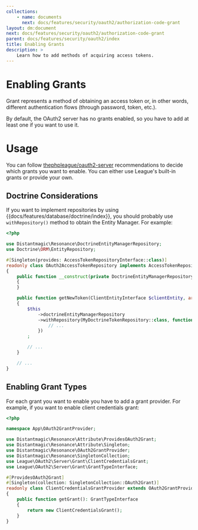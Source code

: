 ```yaml
---
collections: 
    - name: documents
      next: docs/features/security/oauth2/authorization-code-grant
layout: dm:document
next: docs/features/security/oauth2/authorization-code-grant
parent: docs/features/security/oauth2/index
title: Enabling Grants
description: >
    Learn how to add methods of acquiring access tokens.
---
```


# Enabling Grants

Grant represents a method of obtaining an access token or, in other words, 
different authentication flows (through password, token, etc.).

By default, the OAuth2 server has no grants enabled, so you have to add at 
least one if you want to use it.

# Usage

You can follow 
[thephpleague/oauth2-server](https://oauth2.thephpleague.com/authorization-server/which-grant/)
recommendations to decide which grants you want to enable. You can either use 
League's built-in grants or provide your own.

## Doctrine Considerations

If you want to implement repositories by using
{{docs/features/database/doctrine/index}}, you should probably use 
`withRepository()` method to obtain the Entity Manager. For example:

```php
<?php

use Distantmagic\Resonance\DoctrineEntityManagerRepository;
use Doctrine\ORM\EntityRepository;

#[Singleton(provides: AccessTokenRepositoryInterface::class)]
readonly class OAuth2AccessTokenRepository implements AccessTokenRepositoryInterface
{
    public function __construct(private DoctrineEntityManagerRepository $doctrineEntityManagerRepository) 
    {
    }

    public function getNewToken(ClientEntityInterface $clientEntity, array $scopes, $userIdentifier = null)
    {
        $this
            ->doctrineEntityManagerRepository
            ->withRepository(MyDoctrineTokenRepository::class, function (EntityRepository $entityRepository) {
                // ...
            })
        ;

        // ...
    }

    // ...
}
```

## Enabling Grant Types

For each grant you want to enable you have to add a grant provider. For 
example, if you want to enable client credentials grant:

```php file:app/OAuth2GrantProvider/ClientCredentialsGrantProvider.php
<?php

namespace App\OAuth2GrantProvider;

use Distantmagic\Resonance\Attribute\ProvidesOAuth2Grant;
use Distantmagic\Resonance\Attribute\Singleton;
use Distantmagic\Resonance\OAuth2GrantProvider;
use Distantmagic\Resonance\SingletonCollection;
use League\OAuth2\Server\Grant\ClientCredentialsGrant;
use League\OAuth2\Server\Grant\GrantTypeInterface;

#[ProvidesOAuth2Grant]
#[Singleton(collection: SingletonCollection::OAuth2Grant)]
readonly class ClientCredentialsGrantProvider extends OAuth2GrantProvider
{
    public function getGrant(): GrantTypeInterface
    {
        return new ClientCredentialsGrant();
    }
}
```
